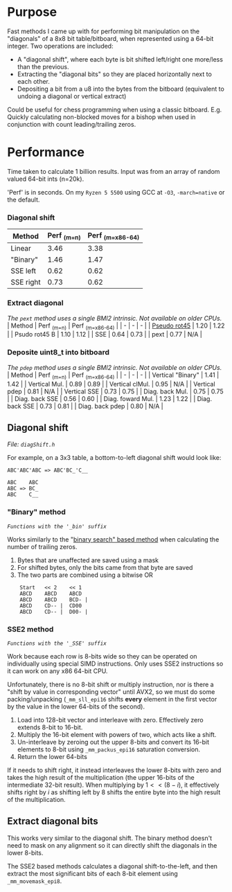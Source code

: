 # Purpose
Fast methods I came up with for performing bit manipulation on the "diagonals" of a 8x8 bit table/bitboard, when represented using a 64-bit integer.
Two operations are included:
- A "diagonal shift", where each byte is bit shifted left/right one more/less than the previous.
- Extracting the "diagonal bits" so they are placed horizontally next to each other.
- Depositing a bit from a u8 into the bytes from the bitboard (equivalent to undoing a diagonal or vertical extract) 

Could be useful for chess programming when using a classic bitboard.
E.g. Quickly calculating non-blocked moves for a bishop when used in conjunction with count leading/trailing zeros.

# Performance
Time taken to calculate 1 billion results. Input was from an array of random valued 64-bit ints (n=20k).

'Perf' is in seconds. On my `Ryzen 5 5500` using GCC at `-O3`, `-march=native` or the default.
### Diagonal shift
| Method | Perf <sub>(m=n)</sub> | Perf <sub>(m=x86-64)</sub> |
| - | - | - |
| Linear | 3.46 | 3.38 |
| "Binary" | 1.46 | 1.47 |
| SSE left | 0.62 | 0.62 |
| SSE right | 0.73 | 0.62 |

### Extract diagonal
*The `pext` method uses a single BMI2 intrinsic. Not available on older CPUs.*
| Method | Perf <sub>(m=n)</sub> | Perf <sub>(m=x86-64)</sub> |
| - | - | - |
| [Pseudo rot45](https://www.chessprogramming.org/Flipping_Mirroring_and_Rotating#Pseudo-Rotation_by_45_degrees) | 1.20 | 1.22 |
| Psudo rot45 B | 1.10 | 1.12 |
| SSE | 0.64 | 0.73 |
| pext | 0.77 | N/A |

### Deposite uint8_t into bitboard
*The `pdep` method uses a single BMI2 intrinsic. Not available on older CPUs.*
| Method | Perf <sub>(m=n)</sub> | Perf <sub>(m=x86-64)</sub> |
| - | - | - |
| Vertical "Binary" | 1.41 | 1.42 |
| Vertical Mul. | 0.89 | 0.89 |
| Vertical clMul. | 0.95 | N/A |
| Vertical pdep | 0.81 | N/A |
| Vertical SSE | 0.73 | 0.75 |
| Diag. back Mul. | 0.75 | 0.75 |
| Diag. back SSE | 0.56 | 0.60 |
| Diag. foward Mul. | 1.23 | 1.22 |
| Diag. back SSE | 0.73 | 0.81 |
| Diag. back pdep | 0.80 | N/A |


## Diagonal shift
*File: `diagShift.h`*

For example, on a 3x3 table, a bottom-to-left diagonal shift would look like:
```
ABC'ABC'ABC => ABC'BC_'C__

ABC    ABC
ABC => BC_
ABC    C__
```
### "Binary" method
*`Functions with the '_bin' suffix`*

Works similarly to the "[binary search" based method](https://en.wikipedia.org/wiki/Find_first_set#CTZ) when calculating the number of trailing zeros.
1. Bytes that are unaffected are saved using a mask
2. For shifted bytes, only the bits came from that byte are saved
3. The two parts are combined using a bitwise OR 
```
	Start	<< 2	<< 1
	ABCD  	ABCD  	ABCD
	ABCD  	ABCD  	BCD- |
	ABCD  	CD-- |	CD00
	ABCD  	CD-- |	D00- |
```
### SSE2 method
*`Functions with the '_SSE' suffix`*

Work because each row is 8-bits wide so they can be operated on individually using special SIMD instructions.
Only uses SSE2 instructions so it can work on any x86 64-bit CPU.

Unfortunately, there is no 8-bit shift or multiply instruction, nor is there a "shift by value in corresponding vector" until AVX2, so we must do some packing/unpacking
(`_mm_sll_epi16` shifts **every** element in the first vector by the value in the lower 64-bits of the second).
1. Load into 128-bit vector and interleave with zero. Effectively zero extends 8-bit to 16-bit.
2. Multiply the 16-bit element with powers of two, which acts like a shift.
3. Un-interleave by zeroing out the upper 8-bits and convert its 16-bit elements to 8-bit using `_mm_packus_epi16` saturation conversion.
4. Return the lower 64-bits

If it needs to shift right, it instead interleaves the lower 8-bits with zero and takes the high result of the multiplication (the upper 16-bits of the intermediate 32-bit result).
When multiplying by $`1<<(8-i)`$, it effectively shifts right by $`i`$ as shifting left by 8 shifts the entire byte into the high result of the multiplication.

## Extract diagonal bits
This works very similar to the diagonal shift. The binary method doesn't need to mask on any alignment so it can directly shift the diagonals in the lower 8-bits.

The SSE2 based methods calculates a diagonal shift-to-the-left, and then extract the most significant bits of each 8-bit element using `_mm_movemask_epi8`.
